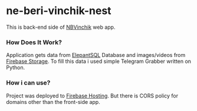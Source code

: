 # ne-beri-vinchik-nest

This is back-end side of [NBVinchik](https://nbvinchik.com/) web app.

### How Does It Work?
Application gets data from [ElepantSQL](https://www.elephantsql.com/) Database and images/videos from [Firebase Storage](https://firebase.google.com/docs/storage?authuser=0&hl=en).
To fill this data i used simple Telegram Grabber written on Python.

### How i can use?
Project was deployed to [Firebase Hosting](https://firebase.google.com/docs/hosting). But there is CORS policy for domains other than the front-side app.
